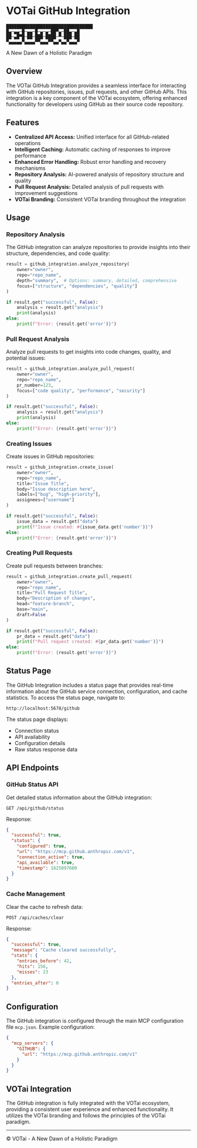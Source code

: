 # VOTai GitHub Integration

```
█████████████████████████████████
█▄─▄▄─█─▄▄─█─▄─▄─██▀▄─██▄─▄█
██─▄█▀█─██─███─████─▀─███─██
▀▄▄▄▄▄▀▄▄▄▄▀▀▄▄▄▀▀▄▄▀▄▄▀▄▄▄▀
```

A New Dawn of a Holistic Paradigm

## Overview

The VOTai GitHub Integration provides a seamless interface for interacting with GitHub repositories, issues, pull requests, and other GitHub APIs. This integration is a key component of the VOTai ecosystem, offering enhanced functionality for developers using GitHub as their source code repository.

## Features

- **Centralized API Access:** Unified interface for all GitHub-related operations
- **Intelligent Caching:** Automatic caching of responses to improve performance
- **Enhanced Error Handling:** Robust error handling and recovery mechanisms
- **Repository Analysis:** AI-powered analysis of repository structure and quality
- **Pull Request Analysis:** Detailed analysis of pull requests with improvement suggestions
- **VOTai Branding:** Consistent VOTai branding throughout the integration

## Usage

### Repository Analysis

The GitHub integration can analyze repositories to provide insights into their structure, dependencies, and code quality:

```python
result = github_integration.analyze_repository(
    owner="owner",
    repo="repo_name",
    depth="summary",  # Options: summary, detailed, comprehensive
    focus=["structure", "dependencies", "quality"]
)

if result.get("successful", False):
    analysis = result.get("analysis")
    print(analysis)
else:
    print(f"Error: {result.get('error')}")
```

### Pull Request Analysis

Analyze pull requests to get insights into code changes, quality, and potential issues:

```python
result = github_integration.analyze_pull_request(
    owner="owner",
    repo="repo_name",
    pr_number=123,
    focus=["code quality", "performance", "security"]
)

if result.get("successful", False):
    analysis = result.get("analysis")
    print(analysis)
else:
    print(f"Error: {result.get('error')}")
```

### Creating Issues

Create issues in GitHub repositories:

```python
result = github_integration.create_issue(
    owner="owner",
    repo="repo_name",
    title="Issue Title",
    body="Issue description here",
    labels=["bug", "high-priority"],
    assignees=["username"]
)

if result.get("successful", False):
    issue_data = result.get("data")
    print(f"Issue created: #{issue_data.get('number')}")
else:
    print(f"Error: {result.get('error')}")
```

### Creating Pull Requests

Create pull requests between branches:

```python
result = github_integration.create_pull_request(
    owner="owner",
    repo="repo_name",
    title="Pull Request Title",
    body="Description of changes",
    head="feature-branch",
    base="main",
    draft=False
)

if result.get("successful", False):
    pr_data = result.get("data")
    print(f"Pull request created: #{pr_data.get('number')}")
else:
    print(f"Error: {result.get('error')}")
```

## Status Page

The GitHub Integration includes a status page that provides real-time information about the GitHub service connection, configuration, and cache statistics. To access the status page, navigate to:

```
http://localhost:5678/github
```

The status page displays:
- Connection status
- API availability
- Configuration details
- Raw status response data

## API Endpoints

### GitHub Status API

Get detailed status information about the GitHub integration:

```
GET /api/github/status
```

Response:
```json
{
  "successful": true,
  "status": {
    "configured": true,
    "url": "https://mcp.github.anthropic.com/v1",
    "connection_active": true,
    "api_available": true,
    "timestamp": 1625097600
  }
}
```

### Cache Management

Clear the cache to refresh data:

```
POST /api/caches/clear
```

Response:
```json
{
  "successful": true,
  "message": "Cache cleared successfully",
  "stats": {
    "entries_before": 42,
    "hits": 156,
    "misses": 23
  },
  "entries_after": 0
}
```

## Configuration

The GitHub integration is configured through the main MCP configuration file `mcp.json`. Example configuration:

```json
{
  "mcp_servers": {
    "GITHUB": {
      "url": "https://mcp.github.anthropic.com/v1"
    }
  }
}
```

## VOTai Integration

The GitHub integration is fully integrated with the VOTai ecosystem, providing a consistent user experience and enhanced functionality. It utilizes the VOTai branding and follows the principles of the VOTai paradigm.

---

© VOTai - A New Dawn of a Holistic Paradigm 